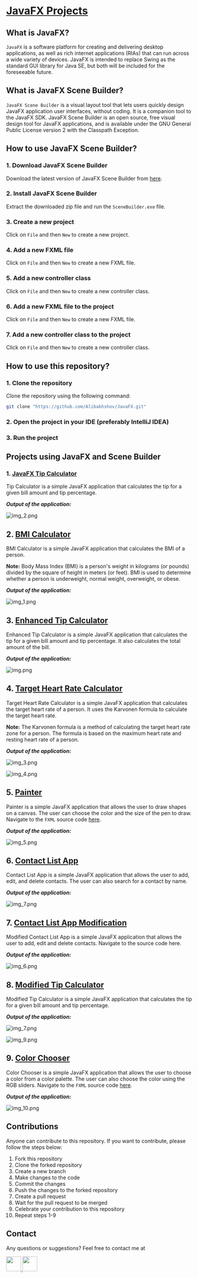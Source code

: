 # <a href="https://github.com/Alibakhshov/JavaFX/tree/master/src/main/java/main/javafx">JavaFX Projects</a> 

## What is JavaFX?

`JavaFX` is a software platform for creating and delivering desktop applications, as well as rich internet applications (RIAs) that can run across a wide variety of devices. JavaFX is intended to replace Swing as the standard GUI library for Java SE, but both will be included for the foreseeable future.

## What is JavaFX Scene Builder?

`JavaFX Scene Builder` is a visual layout tool that lets users quickly design JavaFX application user interfaces, without coding. It is a companion tool to the JavaFX SDK. JavaFX Scene Builder is an open source, free visual design tool for JavaFX applications, and is available under the GNU General Public License version 2 with the Classpath Exception.

## How to use JavaFX Scene Builder?

### 1. Download JavaFX Scene Builder

Download the latest version of JavaFX Scene Builder from [here](https://gluonhq.com/products/scene-builder/).

### 2. Install JavaFX Scene Builder

Extract the downloaded zip file and run the `SceneBuilder.exe` file.

### 3. Create a new project

Click on `File` and then `New` to create a new project.

### 4. Add a new FXML file

Click on `File` and then `New` to create a new FXML file.

### 5. Add a new controller class

Click on `File` and then `New` to create a new controller class.

### 6. Add a new FXML file to the project

Click on `File` and then `New` to create a new FXML file.

### 7. Add a new controller class to the project

Click on `File` and then `New` to create a new controller class.

## How to use this repository?

### 1. Clone the repository

Clone the repository using the following command:

```bash 
git clone "https://github.com/Alibakhshov/JavaFX.git"
```

### 2. Open the project in your IDE (preferably IntelliJ IDEA)

### 3. Run the project



## Projects using JavaFX and Scene Builder 

### 1. [JavaFX Tip Calculator](https://github.com/Alibakhshov/JavaFX/tree/master/src/main/java/main/javafx/TipCalculator)

Tip Calculator is a simple JavaFX application that calculates the tip for a given bill amount and tip percentage. 


***Output of the application:***

![img_2.png](src/Pictures/img_2.png)

## 2. [BMI Calculator](https://github.com/Alibakhshov/JavaFX/tree/master/src/main/java/main/javafx/BMICalculator)
BMI Calculator is a simple JavaFX application that calculates the BMI of a person.

**Note:** Body Mass Index (BMI) is a person's weight in kilograms (or pounds) divided by the square of height in meters (or feet). BMI is used to determine whether a person is underweight, normal weight, overweight, or obese. 

***Output of the application:***

![img_1.png](src/Pictures/img_1.png)

## 3. [Enhanced Tip Calculator](https://github.com/Alibakhshov/JavaFX/tree/master/src/main/java/main/javafx/EnhancedTipCalculator)
Enhanced Tip Calculator is a simple JavaFX application that calculates the tip for a given bill amount and tip percentage. It also calculates the total amount of the bill.

***Output of the application:***

![img.png](src/Pictures/img.png)

## 4. [Target Heart Rate Calculator](https://github.com/Alibakhshov/JavaFX/tree/master/src/main/java/main/javafx/TargetHeartRateCalculator)
Target Heart Rate Calculator is a simple JavaFX application that calculates the target heart rate of a person. It uses the Karvonen formula to calculate the target heart rate. 

**Note:** The Karvonen formula is a method of calculating the target heart rate zone for a person. The formula is based on the maximum heart rate and resting heart rate of a person.

***Output of the application:***

![img_3.png](src/Pictures/img_3.png)

![img_4.png](src/Pictures/img_4.png)

## 5. [Painter](https://github.com/Alibakhshov/JavaFX/tree/master/src/main/java/main/javafx/PainterAppModification)
Painter is a simple JavaFX application that allows the user to draw shapes on a canvas. The user can choose the color and the size of the pen to draw. 
Navigate to the `FXML` source code <a href="https://github.com/Alibakhshov/JavaFX/tree/master/src/main/resources/main/javafx">here</a>.

***Output of the application:***

![img_5.png](src/Pictures/img_5.png)


## 6. [Contact List App](https://github.com/Alibakhshov/JavaFX/tree/master/src/main/java/main/javafx/ContactListApp)
Contact List App is a simple JavaFX application that allows the user to add, edit, and delete contacts. The user can also search for a contact by name.

***Output of the application:***

![img_7.png](src/Pictures/img_7.png)


## 7. [Contact List App Modification](https://github.com/Alibakhshov/JavaFX/tree/master/src/main/java/main/javafx/ContactsListAppModification)

Modified Contact List App is a simple JavaFX application that allows the user to add, edit and delete contacts.
Navigate to the source code here.

***Output of the application:***

![img_6.png](src/Pictures/img_6.png)


## 8. [Modified Tip Calculator](https://github.com/Alibakhshov/JavaFX/tree/master/src/main/java/main/javafx/TipCalculatorModification)
Modified Tip Calculator is a simple JavaFX application that calculates the tip for a given bill amount and tip percentage.


***Output of the application:***

![img_7.png](src/Pictures/img_8.png)

![img_9.png](src/Pictures/img_9.png)

## 9. [Color Chooser](https://github.com/Alibakhshov/JavaFX/tree/master/src/main/java/main/javafx/ColorChooserAppModification)
Color Chooser is a simple JavaFX application that allows the user to choose a color from a color palette. The user can also choose the color using the RGB sliders.
Navigate to the `FXML` source code <a href="https://github.com/Alibakhshov/JavaFX/tree/master/src/main/resources/main/javafx">here</a>.

***Output of the application:***

![img_10.png](src/Pictures/img_10.png)

## Contributions

Anyone can contribute to this repository. If you want to contribute, please follow the steps below:

1. Fork this repository
2. Clone the forked repository
3. Create a new branch
4. Make changes to the code
5. Commit the changes
6. Push the changes to the forked repository
7. Create a pull request
8. Wait for the pull request to be merged
9. Celebrate your contribution to this repository
10. Repeat steps 1-9

## Contact

Any questions or suggestions? Feel free to contact me at

<a href="https://www.linkedin.com/in/rauf-alibakhshov-6b5aa5210/">
    <img height="40" src="https://cdn2.iconfinder.com/data/icons/social-icon-3/512/social_style_3_in-306.png"/>
</a>

<a href="https://open.spotify.com/playlist/7KmIUNWrK8wEHfQcQfFrQ1?si=0e2d44043b5a40a4">
    <img height="40" src="https://cdn4.iconfinder.com/data/icons/logos-and-brands/512/315_Spotify_logo-128.png"/>
</a>


